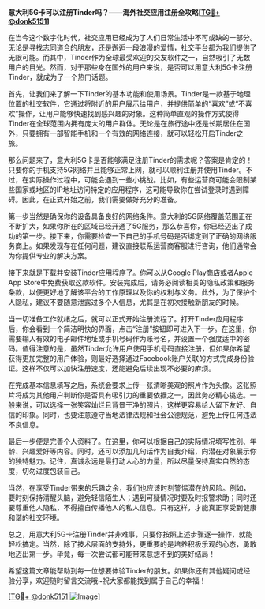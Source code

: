 **意大利5G卡可以注册Tinder吗？——海外社交应用注册全攻略[[TG💪+ @donk5151](https://t.me/s/donk5151)]**

在当今这个数字化时代，社交应用已经成为了人们日常生活中不可或缺的一部分。无论是寻找志同道合的朋友，还是邂逅一段浪漫的爱情，社交平台都为我们提供了无限可能。而其中，Tinder作为全球最受欢迎的交友软件之一，自然吸引了无数用户的目光。然而，对于那些身在国外的用户来说，是否可以用意大利5G卡注册Tinder，就成为了一个热门话题。

首先，让我们来了解一下Tinder的基本功能和使用场景。Tinder是一款基于地理位置的社交软件，它通过将附近的用户展示给用户，并提供简单的“喜欢”或“不喜欢”操作，让用户能够快速找到感兴趣的对象。这种简单直观的操作方式使得Tinder在全球范围内拥有庞大的用户群体。无论是在旅行途中还是长期居住在国外，只要拥有一部智能手机和一个有效的网络连接，就可以轻松开启Tinder之旅。

那么问题来了，意大利5G卡是否能够满足注册Tinder的需求呢？答案是肯定的！只要你的手机支持5G网络并且能够正常上网，就可以顺利注册并使用Tinder。不过，在实际操作过程中，可能会遇到一些小挑战。比如，有些运营商可能会限制某些国家或地区的IP地址访问特定的应用程序，这可能导致你在尝试登录时遇到障碍。因此，在正式开始之前，我们需要做好充分的准备。

第一步当然是确保你的设备具备良好的网络条件。意大利的5G网络覆盖范围正在不断扩大，如果你所在的区域已经开通了5G服务，那么恭喜你，你已经迈出了成功的第一步。接下来，你需要检查一下自己的手机号码是否绑定到了正确的网络服务商上。如果发现存在任何问题，建议直接联系运营商客服进行咨询，他们通常会为你提供专业的解决方案。

接下来就是下载并安装Tinder应用程序了。你可以从Google Play商店或者Apple App Store中免费获取这款软件。安装完成后，请务必阅读相关的隐私政策和服务条款，以便更好地了解该平台的工作原理以及你的权利与义务。此外，为了保护个人隐私，建议不要随意泄露过多个人信息，尤其是在初次接触新朋友的时候。

当一切准备工作就绪之后，就可以正式开始注册流程了。打开Tinder应用程序后，你会看到一个简洁明快的界面，点击“注册”按钮即可进入下一步。在这里，你需要输入有效的电子邮件地址或手机号码作为账号名，并设置一个强度适中的密码。值得注意的是，虽然Tinder允许用户使用手机号码直接注册，但如果你希望获得更加完整的用户体验，则最好选择通过Facebook账户关联的方式完成身份验证。这样不仅可以加快注册速度，还能避免后续出现不必要的麻烦。

在完成基本信息填写之后，系统会要求上传一张清晰美观的照片作为头像。这张照片将成为其他用户判断你是否具有吸引力的重要依据之一，因此务必精心挑选。一般来说，可以选择一张笑容灿烂且背景干净的照片，这样更容易给人留下友好、自信的印象。同时，也要注意遵守当地法律法规和社会公德规范，避免上传任何违法不良信息。

最后一步便是完善个人资料了。在这里，你可以根据自己的实际情况填写性别、年龄、兴趣爱好等内容。同时，还可以添加几句话作为自我介绍，向潜在对象展示你的独特魅力。记住，真诚永远是最打动人心的力量，所以尽量保持真实自然的态度，切勿过度包装自己。

当然，在享受Tinder带来的乐趣之余，我们也应该时刻警惕潜在的风险。例如，要时刻保持清醒头脑，避免轻信陌生人；遇到可疑情况时要及时报警求助；同时还要尊重他人隐私，不得擅自传播他人的私人信息。只有这样，才能真正享受到健康和谐的社交环境。

总之，用意大利5G卡注册Tinder并非难事，只要你按照上述步骤逐一操作，就能轻松搞定。当然，除了技术层面的支持外，更重要的是培养积极乐观的心态，勇敢地迈出第一步。毕竟，每一次尝试都可能带来意想不到的美好结局！

希望这篇文章能帮助到每一位想要体验Tinder的朋友。如果你还有其他疑问或经验分享，欢迎随时留言交流哦~祝大家都能找到属于自己的幸福！

[[TG💪+ @donk5151](https://t.me/s/donk5151) ![Image](https://i.postimg.cc/rwNCRYN7/Snipaste-2025-04-30-17-27-05.png)]
